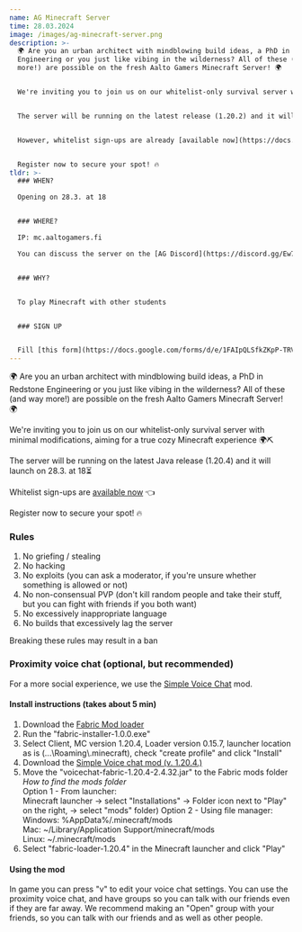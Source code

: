 ```yaml
---
name: AG Minecraft Server
time: 28.03.2024
image: /images/ag-minecraft-server.png
description: >-
  🌍 Are you an urban architect with mindblowing build ideas, a PhD in Redstone
  Engineering or you just like vibing in the wilderness? All of these (and way
  more!) are possible on the fresh Aalto Gamers Minecraft Server! 🌍


  We're inviting you to join us on our whitelist-only survival server with minimal modifications, aiming for a true cozy Minecraft experience 🌍⛏️


  The server will be running on the latest release (1.20.2) and it will launch on 28.3.⏳


  However, whitelist sign-ups are already [available now](https://docs.google.com/forms/d/e/1FAIpQLSfkZKpP-TRVOw3MJ5WgdDQSrG5x5_XiSWNYG6JXf5LzX5JIXw/viewform) 👈 


  Register now to secure your spot! 🔥
tldr: >-
  ### WHEN?

  Opening on 28.3. at 18


  ### WHERE?

  IP: mc.aaltogamers.fi

  You can discuss the server on the [AG Discord](https://discord.gg/Ew7nGQqHgc)


  ### WHY?


  To play Minecraft with other students


  ### SIGN UP


  Fill [this form](https://docs.google.com/forms/d/e/1FAIpQLSfkZKpP-TRVOw3MJ5WgdDQSrG5x5_XiSWNYG6JXf5LzX5JIXw/viewform) to get on the whitelist
---
```


🌍 Are you an urban architect with mindblowing build ideas, a PhD in Redstone Engineering or you just like vibing in the wilderness? All of these (and way more!) are possible on the fresh Aalto Gamers Minecraft Server! 🌍

We're inviting you to join us on our whitelist-only survival server with minimal modifications, aiming for a true cozy Minecraft experience 🌍⛏️

The server will be running on the latest Java release (1.20.4) and it will launch on 28.3. at 18⏳

Whitelist sign-ups are [available now](https://docs.google.com/forms/d/e/1FAIpQLSfkZKpP-TRVOw3MJ5WgdDQSrG5x5_XiSWNYG6JXf5LzX5JIXw/viewform) 👈

Register now to secure your spot! 🔥

### Rules

1. No griefing / stealing
2. No hacking
3. No exploits (you can ask a moderator, if you're unsure whether something is allowed or not)
4. No non-consensual PVP (don't kill random people and take their stuff, but you can fight with friends if you both want)
5. No excessively inappropriate language
6. No builds that excessively lag the server

Breaking these rules may result in a ban

### Proximity voice chat (optional, but recommended)

For a more social experience, we use the [Simple Voice Chat](https://www.curseforge.com/minecraft/mc-mods/simple-voice-chat) mod.

#### Install instructions (takes about 5 min)

1. Download the [Fabric Mod loader](https://fabricmc.net/use/installer/)
2. Run the "fabric-installer-1.0.0.exe"
3. Select Client, MC version 1.20.4, Loader version 0.15.7, launcher location as is (...\Roaming\\.minecraft), check "create profile" and click "Install"
4. Download the [Simple Voice chat mod (v. 1.20.4.)](https://modrinth.com/plugin/simple-voice-chat/version/fabric-1.20.4-2.4.32)
5. Move the "voicechat-fabric-1.20.4-2.4.32.jar" to the Fabric mods folder
   _How to find the mods folder_  
    Option 1 - From launcher:  
    Minecraft launcher -> select "Installations" -> Folder icon next to "Play" on the right, -> select "mods" folder)
   Option 2 - Using file manager:  
    Windows: %AppData%/.minecraft/mods  
    Mac: ~/Library/Application Support/minecraft/mods  
    Linux: ~/.minecraft/mods
6. Select "fabric-loader-1.20.4" in the Minecraft launcher and click "Play"

#### Using the mod

In game you can press "v" to edit your voice chat settings. You can use the proximity voice chat, and have groups so you can talk with our friends even if they are far away. We recommend making an "Open" group with your friends, so you can talk with our friends and as well as other people.
